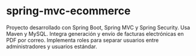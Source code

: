 # spring-mvc-ecommerce
Proyecto desarrollado con Spring Boot, Spring MVC y Spring Security. Usa Maven y MySQL. Integra generación y envío de facturas electrónicas en PDF por correo. Implementa roles para separar usuarios entre administradores y usuarios estándar.
